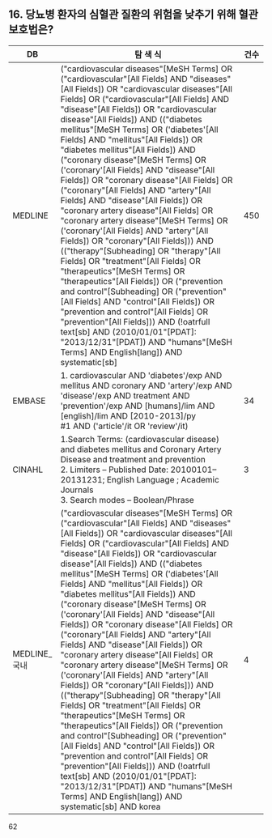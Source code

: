## 16. 당뇨병 환자의 심혈관 질환의 위험을 낮추기 위해 혈관 보호법은?

| DB | 탐 색 식 | 건수 |
|---|---|---|
| MEDLINE | ("cardiovascular diseases"[MeSH Terms] OR ("cardiovascular"[All Fields] AND "diseases"[All Fields]) OR "cardiovascular diseases"[All Fields] OR ("cardiovascular"[All Fields] AND "disease"[All Fields]) OR "cardiovascular disease"[All Fields]) AND (("diabetes mellitus"[MeSH Terms] OR ('diabetes'[All Fields] AND "mellitus"[All Fields]) OR "diabetes mellitus"[All Fields]) AND ("coronary disease"[MeSH Terms] OR ('coronary'[All Fields] AND "disease"[All Fields]) OR "coronary disease"[All Fields] OR ("coronary"[All Fields] AND "artery"[All Fields] AND "disease"[All Fields]) OR "coronary artery disease"[All Fields] OR "coronary artery disease"[MeSH Terms] OR ('coronary'[All Fields] AND "artery"[All Fields]) OR "coronary"[All Fields])) AND (("therapy"[Subheading] OR "therapy"[All Fields] OR "treatment"[All Fields] OR "therapeutics"[MeSH Terms] OR "therapeutics"[All Fields]) OR ("prevention and control"[Subheading] OR ("prevention"[All Fields] AND "control"[All Fields]) OR "prevention and control"[All Fields] OR "prevention"[All Fields])) AND (!oatrfull text[sb] AND (2010/01/01"[PDAT]: "2013/12/31"[PDAT]) AND "humans"[MeSH Terms] AND English[lang]) AND systematic[sb] | 450 |
| EMBASE | 1. cardiovascular AND 'diabetes'/exp AND mellitus AND coronary AND 'artery'/exp AND 'disease'/exp AND treatment AND 'prevention'/exp AND [humans]/lim AND [english]/lim AND [2010-2013]/py<br>#1 AND ('article'/it OR 'review'/it) | 34 |
| CINAHL | 1.Search Terms: (cardiovascular disease) and diabetes mellitus and Coronary Artery Disease and treatment and prevention<br>2. Limiters – Published Date: 20100101–20131231; English Language ; Academic Journals<br>3. Search modes – Boolean/Phrase | 3 |
| MEDLINE_국내 | ("cardiovascular diseases"[MeSH Terms] OR ("cardiovascular"[All Fields] AND "diseases"[All Fields]) OR "cardiovascular diseases"[All Fields] OR ("cardiovascular"[All Fields] AND "disease"[All Fields]) OR "cardiovascular disease"[All Fields]) AND (("diabetes mellitus"[MeSH Terms] OR ('diabetes'[All Fields] AND "mellitus"[All Fields]) OR "diabetes mellitus"[All Fields]) AND ("coronary disease"[MeSH Terms] OR ('coronary'[All Fields] AND "disease"[All Fields]) OR "coronary disease"[All Fields] OR ("coronary"[All Fields] AND "artery"[All Fields] AND "disease"[All Fields]) OR "coronary artery disease"[All Fields] OR "coronary artery disease"[MeSH Terms] OR ('coronary'[All Fields] AND "artery"[All Fields]) OR "coronary"[All Fields])) AND (("therapy"[Subheading] OR "therapy"[All Fields] OR "treatment"[All Fields] OR "therapeutics"[MeSH Terms] OR "therapeutics"[All Fields]) OR ("prevention and control"[Subheading] OR ("prevention"[All Fields] AND "control"[All Fields]) OR "prevention and control"[All Fields] OR "prevention"[All Fields])) AND (!oatrfull text[sb] AND (2010/01/01"[PDAT]: "2013/12/31"[PDAT]) AND "humans"[MeSH Terms] AND English[lang]) AND systematic[sb] AND korea | 4 |

<PAGE>62